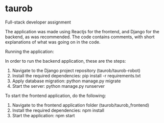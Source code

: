 # taurob
Full-stack developer assignment

The application was made using Reactjs for the frontend, and Django for the backend, as was recommended. The code contains comments, with short explanations of what was going on in the code. 

Running the application:

In order to run the backend application, these are the steps:

1. Navigate to the Django project repository (taurob/taurob-robot)
2. Install the required dependencies: pip install -r requirements.txt
3. Apply database migration: python manage.py migrate
4. Start the server: python manage.py runserver

To start the frontend application, do the following: 

1. Navigate to the frontend application folder (taurob/taurob_frontend)
2. Install the required dependencies: npm install
3. Start the application: npm start
